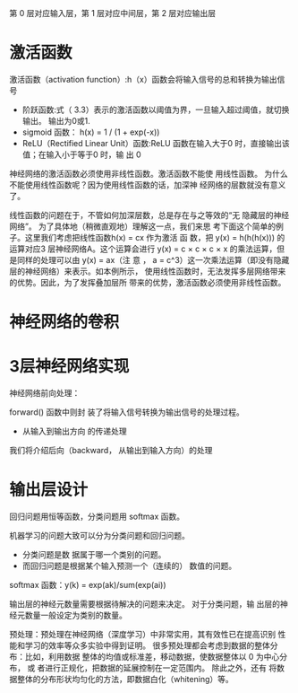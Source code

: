 第 0 层对应输入层，第 1 层对应中间层，第 2 层对应输出层

# 激活函数
激活函数（activation function）:h（x）函数会将输入信号的总和转换为输出信号
* 阶跃函数:式（ 3.3）表示的激活函数以阈值为界，一旦输入超过阈值，就切换输出。 输出为0或1.
* sigmoid 函数： h(x) = 1 / (1 + exp(-x))
* ReLU（Rectified Linear Unit）函数:ReLU 函数在输入大于0 时，直接输出该值；在输入小于等于0 时，输 出 0

神经网络的激活函数必须使用非线性函数。激活函数不能使 用线性函数。
为什么不能使用线性函数呢？因为使用线性函数的话，加深神 经网络的层数就没有意义了。

线性函数的问题在于，不管如何加深层数，总是存在与之等效的“无 隐藏层的神经网络”。
为了具体地（稍微直观地）理解这一点，我们来思 考下面这个简单的例子。这里我们考虑把线性函数h(x) = cx 
作为激活 函 数，把 y(x) = h(h(h(x))) 的运算对应3 层神经网络A。这个运算会进行
y(x) = c × c × c × x 的乘法运算，但是同样的处理可以由
y(x) = ax（注 意 ， a = c^3）这一次乘法运算（即没有隐藏层的神经网络）来表示。如本例所示，
使用线性函数时，无法发挥多层网络带来的优势。因此，为了发挥叠加层所 带来的优势，激活函数必须使用非线性函数。

# 神经网络的卷积


# 3层神经网络实现

神经网络前向处理：

forward() 函数中则封 装了将输入信号转换为输出信号的处理过程。
* 从输入到输出方向 的传递处理

我们将介绍后向（backward， 从输出到输入方向）的处理

# 输出层设计

回归问题用恒等函数，分类问题用 softmax 函数。

机器学习的问题大致可以分为分类问题和回归问题。

* 分类问题是数 据属于哪一个类别的问题。
* 而回归问题是根据某个输入预测一个（连续的） 数值的问题。

softmax 函数：y(k) = exp(ak)/sum(exp(ai))

输出层的神经元数量需要根据待解决的问题来决定。
对于分类问题，输 出层的神经元数量一般设定为类别的数量。


预处理：预处理在神经网络（深度学习）中非常实用，其有效性已在提高识别 性能和学习的效率等众多实验中得到证明。
很多预处理都会考虑到数据的整体分布：比如，利用数据 整体的均值或标准差，移动数据，使数据整体以 0 为中心分布，
    或 者进行正规化，把数据的延展控制在一定范围内。
除此之外，还有 将数据整体的分布形状均匀化的方法，即数据白化（whitening）等。